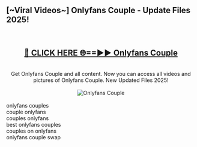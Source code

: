 <h2>[~Viral Videos~] Onlyfans Couple - Update Files 2025!</h2>
<br>
<div align="center">
<h2><a href="https://betterlinks.top/A2PfLJ" rel="nofollow">🔴 CLICK HERE 🌐==►► Onlyfans Couple</a></h2>
<br>
Get Onlyfans Couple and all content. Now you can access all videos and pictures of Onlyfans Couple. New Updated Files 2025!
<br>
<br>
<a href="https://betterlinks.top/A2PfLJ" rel="nofollow" data-target="animated-image.originalLink"><img src="https://i.ibb.co.com/WyWwxjT/player-gif2.gif" alt="Onlyfans Couple" style="max-width: 100%; display: inline-block;" data-target="animated-image.originalImage"></a>
</div>
<br>
onlyfans couples<br>
couple onlyfans<br>
couples onlyfans<br>
best onlyfans couples<br>
couples on onlyfans<br>
onlyfans couple swap